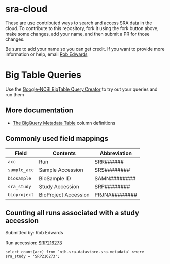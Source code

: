 # sra-cloud

These are use contributed ways to search and access SRA data in the cloud. To contribute to this repository, fork it using the fork button above, make some changes, add your name, and then submit a PR for those changes.

Be sure to add your name so you can get credit. If you want to provide more information or help, email [Rob Edwards](https://edwards.sdsu.edu/research/)

# Big Table Queries

Use the [Google-NCBI BigTable Query Creator](https://console.cloud.google.com/bigquery) to try out your queries and run them

## More documentation

- [The BigQuery Metadata Table](https://www.ncbi.nlm.nih.gov/sra/docs/sra-bigquery-metadata-table/) column definitions


## Commonly used field mappings

Field | Contents | Abbreviation
--- | --- | ---
`acc` | Run | SRR######
`sample_acc` | Sample Accession | SRS########
`biosample` | BioSample ID | SAMN######## 
`sra_study` | Study Accession | SRP########
`bioproject` | BioProject Accession | PRJNA########


## Counting all runs associated with a study accession
Submitted by: Rob Edwards

Run accession: [SRP216273](https://trace.ncbi.nlm.nih.gov/Traces/study/?acc=SRP216273&o=acc_s%3Aa)

```
select count(acc) from `nih-sra-datastore.sra.metadata` where sra_study = 'SRP216273';
```
